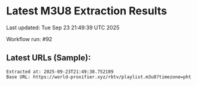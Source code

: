# Latest M3U8 Extraction Results

Last updated: Tue Sep 23 21:49:39 UTC 2025

Workflow run: #92

## Latest URLs (Sample):
```
Extracted at: 2025-09-23T21:49:38.752109
Base URL: https://world-proxifier.xyz/rbtv/playlist.m3u8?timezone=pht

```
